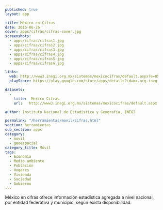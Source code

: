 ```yaml
---
published: true
layout: app

title: México en Cifras
date: 2015-06-26
cover: apps/cifras/cifras-cover.jpg
screenshots:
  - apps/cifras/cifras1.jpg
  - apps/cifras/cifras2.jpg
  - apps/cifras/cifras3.jpg
  - apps/cifras/cifras4.jpg
  - apps/cifras/cifras5.jpg
  - apps/cifras/cifras6.jpg

links:
  web: http://www3.inegi.org.mx/sistemas/mexicocifras/default.aspx?e=05
  playStore: https://play.google.com/store/apps/details?id=mx.org.inegi.MexicoCifras

datasets:
  -
    title:  Mexico Cifras
    url:   http://www3.inegi.org.mx/sistemas/mexicocifras/default.aspx

author: Instituto Nacional de Estadística y Geografía, INEGI

permalink: "/herramientas/movil/cifras.html"
section: herramientas
sub_section: apps
category:
  - movil
  - geoespacial
category_title: Móvil
tags:
  - Economía
  - Medio ambiente
  - Población
  - Hogares
  - Vivienda
  - Sociedad
  - Gobierno
---
```


México en cifras ofrece información estadística agregada a nivel nacional, por entidad federativa y municipio, según exista disponibilidad.
